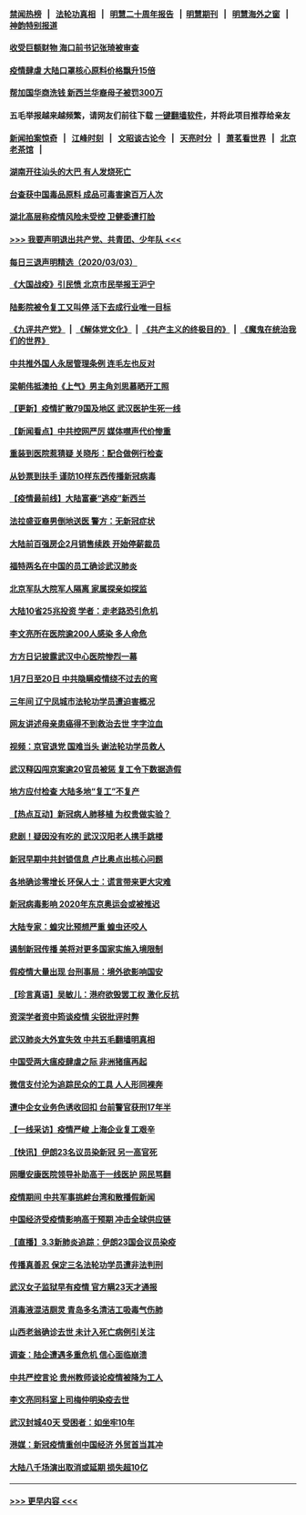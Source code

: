#### [禁闻热榜](热点新闻.md?=0)  &nbsp;&nbsp;|&nbsp;&nbsp; [法轮功真相](https://github.com/gfw-breaker/truth/blob/master/README.md?=0) &nbsp;&nbsp;|&nbsp;&nbsp; [明慧二十周年报告](https://github.com/gfw-breaker/mh-reports/blob/master/README.md?=0) &nbsp;&nbsp;|&nbsp;&nbsp;[明慧期刊](https://github.com/gfw-breaker/mh-qikan) &nbsp;&nbsp;|&nbsp;&nbsp; [明慧海外之窗](https://github.com/gfw-breaker/mh-news/blob/master/README.md?=0) &nbsp;&nbsp;|&nbsp;&nbsp; [神韵特别报道](https://github.com/gfw-breaker/mh-news/blob/master/shenyun.md?=0)
#### [收受巨额财物 海口前书记张琦被审查](../pages/nsc413/n11913773.md?t=03041602) 
#### [疫情肆虐 大陆口罩核心原料价格飘升15倍](../pages/nsc413/n11913679.md?t=03041602) 
#### [帮加国华商洗钱 新西兰华裔母子被罚300万](../pages/nsc413/n11913533.md?t=03041602) 
#### 五毛举报越来越频繁，请网友们前往下载 [一键翻墙软件](https://github.com/gfw-breaker/ssr-accounts)，并将此项目推荐给亲友
#### [新闻拍案惊奇](https://github.com/gfw-breaker/banned-news/blob/master/pages/link4.md) &nbsp;&nbsp;|&nbsp;&nbsp; [江峰时刻](https://github.com/gfw-breaker/banned-news/blob/master/pages/link4.md) &nbsp;&nbsp;|&nbsp;&nbsp; [文昭谈古论今](https://github.com/gfw-breaker/banned-news/blob/master/pages/link4.md) &nbsp;&nbsp;|&nbsp;&nbsp; [天亮时分](https://github.com/gfw-breaker/banned-news/blob/master/pages/link4.md) &nbsp;&nbsp;|&nbsp;&nbsp; [萧茗看世界](https://github.com/gfw-breaker/banned-news/blob/master/pages/link4.md) &nbsp;&nbsp;|&nbsp;&nbsp; [北京老茶馆](https://github.com/gfw-breaker/banned-news/blob/master/pages/link4.md) &nbsp;&nbsp;|&nbsp;&nbsp; 
#### [湖南开往汕头的大巴 有人发烧死亡](../pages/nsc413/n11913450.md?t=03041602) 
#### [台查获中国毒品原料 成品可毒害逾百万人次](../pages/nsc413/n11913342.md?t=03041602) 
#### [湖北高层称疫情风险未受控 卫健委遭打脸](../pages/nsc413/n11913451.md?t=03041602) 
#### [>>> 我要声明退出共产党、共青团、少年队 <<<](https://github.com/begood0513/goodnews/blob/master/quit/letter.md) 
#### [每日三退声明精选（2020/03/03）](../pages/nsc413/n11913452.md?t=03041602) 
#### [《大国战疫》引民愤 北京市民举报王沪宁](../pages/nsc413/n11913352.md?t=03041602) 
#### [陆影院被令复工又叫停 活下去成行业唯一目标](../pages/nsc413/n11913007.md?t=03041602) 
#### [《九评共产党》](https://github.com/begood0513/9ping.md/blob/master/README.md) &nbsp;|&nbsp; [《解体党文化》](../../../../jtdwh.md/blob/master/README.md)  &nbsp;|&nbsp; [《共产主义的终极目的》](../../../../gczydzjmd.md/blob/master/README.md) &nbsp;|&nbsp; [《魔鬼在统治我们的世界》](../../../../mgztzwmdsj.md/blob/master/README.md) 
#### [中共推外国人永居管理条例 连毛左也反对](../pages/nsc413/n11913090.md?t=03041602) 
#### [梁朝伟抵澳拍《上气》男主角刘思慕晒开工照](../pages/nsc413/n11912695.md?t=03041602) 
#### [【更新】疫情扩散79国及地区 武汉医护生死一线](../pages/nsc413/n11890652.md?t=03041602) 
#### [【新闻看点】中共控网严厉 媒体噤声代价惨重](../pages/nsc413/n11912589.md?t=03041602) 
#### [重装到医院惹猜疑 关晓彤：配合做例行检查](../pages/nsc413/n11912578.md?t=03041602) 
#### [从钞票到扶手 谨防10样东西传播新冠病毒](../pages/nsc413/n11913125.md?t=03041602) 
#### [【疫情最前线】大陆富豪“逃疫”新西兰](../pages/nsc413/n11913160.md?t=03041602) 
#### [法拉盛亚裔男倒地送医  警方：无新冠症状](../pages/nsc413/n11913197.md?t=03041602) 
#### [大陆前百强房企2月销售续跌 开始停薪裁员](../pages/nsc413/n11913112.md?t=03041602) 
#### [福特两名在中国的员工确诊武汉肺炎](../pages/nsc413/n11913100.md?t=03041602) 
#### [北京军队大院军人隔离 家属探亲如探监](../pages/nsc413/n11912774.md?t=03041602) 
#### [大陆10省25兆投资 学者：走老路恐引危机](../pages/nsc413/n11912861.md?t=03041602) 
#### [李文亮所在医院逾200人感染 多人命危](../pages/nsc413/n11912562.md?t=03041602) 
#### [方方日记披露武汉中心医院惨烈一幕](../pages/nsc413/n11912911.md?t=03041602) 
#### [1月7日至20日 中共隐瞒疫情绕不过去的弯](../pages/nsc413/n11912399.md?t=03041602) 
#### [三年间 辽宁凤城市法轮功学员遭迫害概况](../pages/nsc413/n11907497.md?t=03041602) 
#### [网友讲述母亲患癌得不到救治去世 字字泣血](../pages/nsc413/n11912817.md?t=03041602) 
#### [视频：京官退党 国难当头 谢法轮功学员救人](../pages/nsc413/n11912613.md?t=03041602) 
#### [武汉释囚闯京案逾20官员被惩 复工令下数据造假](../pages/nsc413/n11912743.md?t=03041602) 
#### [地方应付检查 大陆多地“复工”不复产](../pages/nsc413/n11912479.md?t=03041602) 
#### [【热点互动】新冠病人肺移植 为权贵做实验？](../pages/nsc413/n11912699.md?t=03041602) 
#### [悲剧！疑因没有吃的 武汉汉阳老人携手跳楼](../pages/nsc413/n11912579.md?t=03041602) 
#### [新冠早期中共封锁信息 卢比奥点出核心问题](../pages/nsc413/n11912630.md?t=03041602) 
#### [各地确诊零增长 环保人士：谎言带来更大灾难](../pages/nsc413/n11912514.md?t=03041602) 
#### [新冠病毒影响 2020年东京奥运会或被推迟](../pages/nsc413/n11912440.md?t=03041602) 
#### [大陆专家：蝗灾比预想严重 蝗虫还咬人](../pages/nsc413/n11912487.md?t=03041602) 
#### [遏制新冠传播 美将对更多国家实施入境限制](../pages/nsc413/n11912521.md?t=03041602) 
#### [假疫情大量出现 台刑事局：境外欲影响国安](../pages/nsc413/n11911718.md?t=03041602) 
#### [【珍言真语】吴敏儿：港府欲毁罢工权 激化反抗](../pages/nsc413/n11912457.md?t=03041602) 
#### [资深学者资中筠谈疫情 尖锐批评时弊](../pages/nsc413/n11912414.md?t=03041602) 
#### [武汉肺炎大外宣失效 中共五毛翻墙明真相](../pages/nsc413/n11912096.md?t=03041602) 
#### [中国受两大瘟疫肆虐之际 非洲猪瘟再起](../pages/nsc413/n11912256.md?t=03041602) 
#### [微信支付沦为追踪民众的工具 人人形同裸奔](../pages/nsc413/n11912341.md?t=03041602) 
#### [遭中企女业务色诱收回扣 台前警官获刑17年半](../pages/nsc413/n11912243.md?t=03041602) 
#### [【一线采访】疫情严峻 上海企业复工艰辛](../pages/nsc413/n11912239.md?t=03041602) 
#### [【快讯】伊朗23名议员染新冠 另一高官死](../pages/nsc413/n11912252.md?t=03041602) 
#### [网曝安康医院领导补助高于一线医护 网民骂翻](../pages/nsc413/n11911713.md?t=03041602) 
#### [疫情期间 中共军事挑衅台湾和散播假新闻](../pages/nsc413/n11912211.md?t=03041602) 
#### [中国经济受疫情影响高于预期 冲击全球供应链](../pages/nsc413/n11912207.md?t=03041602) 
#### [【直播】3.3新肺炎追踪：伊朗23国会议员染疫](../pages/nsc413/n11912059.md?t=03041602) 
#### [传播真善忍 保定三名法轮功学员遭非法判刑](../pages/nsc413/n11910148.md?t=03041602) 
#### [武汉女子监狱早有疫情 官方瞒23天才通报](../pages/nsc413/n11911717.md?t=03041602) 
#### [消毒液混洁厕灵 青岛多名清洁工吸毒气伤肺](../pages/nsc413/n11911923.md?t=03041602) 
#### [山西老翁确诊去世 未计入死亡病例引关注](../pages/nsc413/n11911802.md?t=03041602) 
#### [调查：陆企遭遇多重危机 信心面临崩溃](../pages/nsc413/n11911842.md?t=03041602) 
#### [中共严控言论 贵州教师谈论疫情被降为工人](../pages/nsc413/n11911428.md?t=03041602) 
#### [李文亮同科室上司梅仲明染疫去世](../pages/nsc413/n11911636.md?t=03041602) 
#### [武汉封城40天 受困者：如坐牢10年](../pages/nsc413/n11911305.md?t=03041602) 
#### [港媒：新冠疫情重创中国经济 外贸首当其冲](../pages/nsc413/n11910970.md?t=03041602) 
#### [大陆八千场演出取消或延期 损失超10亿](../pages/nsc413/n11911406.md?t=03041602) 

----
#### [ >>> 更早内容 <<< ](../indexes/nsc413-earlier.md)
